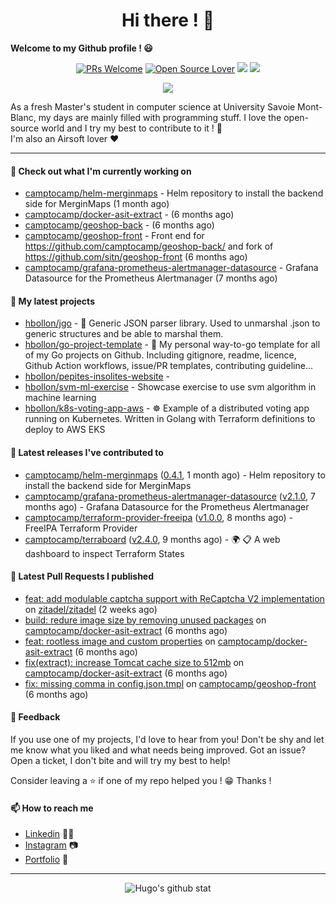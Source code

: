<h1 align="center">Hi there ! 👋</h1>

**Welcome to my Github profile ! 😃** <br/>

<p align="center"> 
    <a href="https://github.com/hbollon/"><img src="https://img.shields.io/badge/PRs-welcome-brightgreen.svg?style=flat&logo=github" alt="PRs Welcome"></a> 
    <a href="https://github.com/hbollon/"><img src="https://badges.frapsoft.com/os/v2/open-source.svg?v=103" alt="Open Source Lover"></a>
    <a href="https://github.com/hbollon/"><img src="https://komarev.com/ghpvc/?username=hbollon"></a>
    <a href="https://github.com/hbollon/"><img src="https://img.shields.io/github/followers/hbollon.svg?label=Follow%20@hbollon&style=social"></a>
</p>

<p align="center"> 
    <a href="https://github.com/ryo-ma/github-profile-trophy"><img src="https://github-profile-trophy.vercel.app/?username=hbollon&theme=onedark&margin-w=15&margin-h=15&no-frame=true&column=7"/></a>
</p>

As a fresh Master's student in computer science at University Savoie Mont-Blanc, my days are mainly filled with programming stuff. I love the open-source world and I try my best to contribute to it ! 🙈 <br/>
I'm also an Airsoft lover ❤️

<hr>

#### 👷 Check out what I'm currently working on

- [camptocamp/helm-merginmaps](https://github.com/camptocamp/helm-merginmaps) - Helm repository to install the backend side for MerginMaps (1 month ago)
- [camptocamp/docker-asit-extract](https://github.com/camptocamp/docker-asit-extract) -  (6 months ago)
- [camptocamp/geoshop-back](https://github.com/camptocamp/geoshop-back) -  (6 months ago)
- [camptocamp/geoshop-front](https://github.com/camptocamp/geoshop-front) - Front end for https://github.com/camptocamp/geoshop-back/ and fork of https://github.com/sitn/geoshop-front (6 months ago)
- [camptocamp/grafana-prometheus-alertmanager-datasource](https://github.com/camptocamp/grafana-prometheus-alertmanager-datasource) - Grafana Datasource for the Prometheus Alertmanager (7 months ago)

#### 🌱 My latest projects

- [hbollon/jgo](https://github.com/hbollon/jgo) - 📔 Generic JSON parser library. Used to unmarshal .json to generic structures and be able to marshal them.
- [hbollon/go-project-template](https://github.com/hbollon/go-project-template) - 📜 My personal way-to-go template for all of my Go projects on Github. Including gitignore, readme, licence, Github Action workflows, issue/PR templates, contributing guideline...
- [hbollon/pepites-insolites-website](https://github.com/hbollon/pepites-insolites-website) - 
- [hbollon/svm-ml-exercise](https://github.com/hbollon/svm-ml-exercise) - Showcase exercise to use svm algorithm in machine learning 
- [hbollon/k8s-voting-app-aws](https://github.com/hbollon/k8s-voting-app-aws) - :wheel_of_dharma: Example of a distributed voting app running on Kubernetes. Written in Golang with Terraform definitions to deploy to AWS EKS

#### 🔭 Latest releases I've contributed to

- [camptocamp/helm-merginmaps](https://github.com/camptocamp/helm-merginmaps) ([0.4.1](https://github.com/camptocamp/helm-merginmaps/releases/tag/0.4.1), 1 month ago) - Helm repository to install the backend side for MerginMaps
- [camptocamp/grafana-prometheus-alertmanager-datasource](https://github.com/camptocamp/grafana-prometheus-alertmanager-datasource) ([v2.1.0](https://github.com/camptocamp/grafana-prometheus-alertmanager-datasource/releases/tag/v2.1.0), 7 months ago) - Grafana Datasource for the Prometheus Alertmanager
- [camptocamp/terraform-provider-freeipa](https://github.com/camptocamp/terraform-provider-freeipa) ([v1.0.0](https://github.com/camptocamp/terraform-provider-freeipa/releases/tag/v1.0.0), 8 months ago) - FreeIPA Terraform Provider
- [camptocamp/terraboard](https://github.com/camptocamp/terraboard) ([v2.4.0](https://github.com/camptocamp/terraboard/releases/tag/v2.4.0), 9 months ago) - :earth_africa: :clipboard:  A web dashboard to inspect Terraform States 

#### 🔨 Latest Pull Requests I published

- [feat: add modulable captcha support with ReCaptcha V2 implementation](https://github.com/zitadel/zitadel/pull/9785) on [zitadel/zitadel](https://github.com/zitadel/zitadel) (2 weeks ago)
- [build: redure image size by removing unused packages](https://github.com/camptocamp/docker-asit-extract/pull/27) on [camptocamp/docker-asit-extract](https://github.com/camptocamp/docker-asit-extract) (6 months ago)
- [feat: rootless image and custom properties](https://github.com/camptocamp/docker-asit-extract/pull/26) on [camptocamp/docker-asit-extract](https://github.com/camptocamp/docker-asit-extract) (6 months ago)
- [fix(extract): increase Tomcat cache size to 512mb](https://github.com/camptocamp/docker-asit-extract/pull/25) on [camptocamp/docker-asit-extract](https://github.com/camptocamp/docker-asit-extract) (6 months ago)
- [fix: missing comma in config.json.tmpl](https://github.com/camptocamp/geoshop-front/pull/25) on [camptocamp/geoshop-front](https://github.com/camptocamp/geoshop-front) (6 months ago)

#### 💬 Feedback

If you use one of my projects, I'd love to hear from you! Don't be shy and let me know what you liked
and what needs being improved. Got an issue? Open a ticket, I don't bite and will try my best to help!

Consider leaving a ⭐ if one of my repo helped you ! 😁 Thanks !

#### 📫 How to reach me
- <a href="https://www.linkedin.com/in/hugobollon">Linkedin</a> 👨‍💼
- <a href="https://www.instagram.com/_hbollon">Instagram</a> 📷
- <a href="https://hugobollon.me">Portfolio</a> 💼

<hr>

<div align="center">
    <a>
        <img alt="Hugo's github stat" src="https://github-readme-stats.vercel.app/api?username=hbollon&count_private=true&show_icons=true&theme=dark&include_all_commits=true" />
    </a>
</div>
